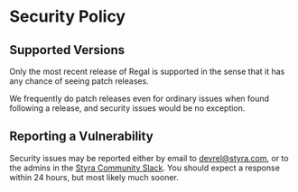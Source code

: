 # Security Policy

## Supported Versions

Only the most recent release of Regal is supported in the sense that it has any chance of seeing patch releases.

We frequently do patch releases even for ordinary issues when found following a release, and security issues would
be no exception.

## Reporting a Vulnerability

Security issues may be reported either by email to [devrel@styra.com](mailto:devrel@styra.com), or to the admins in the
[Styra Community Slack](https://inviter.co/styra). You should expect a response within 24
hours, but most likely much sooner.
